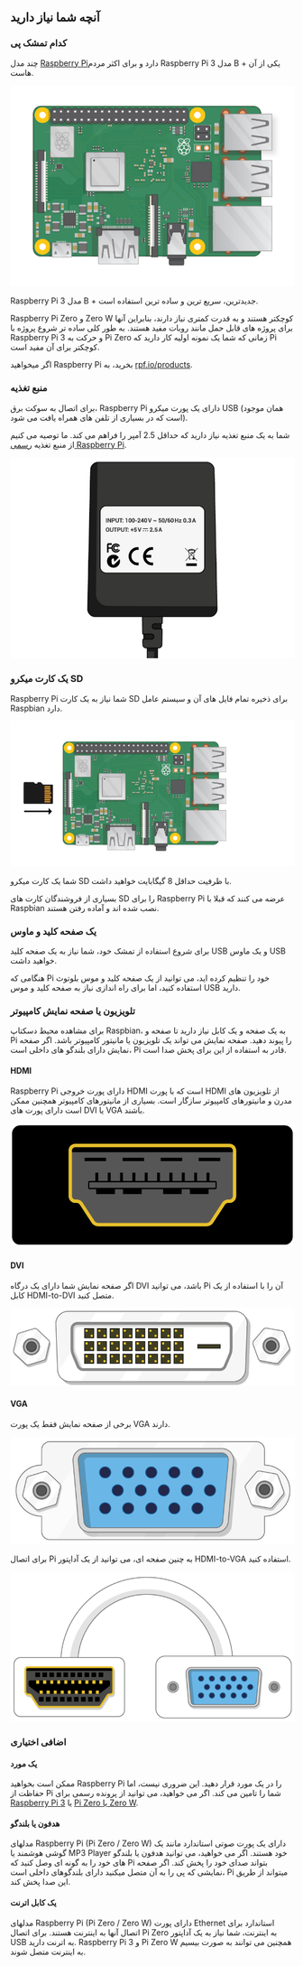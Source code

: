 ## آنچه شما نیاز دارید

### کدام تمشک پی

چند مدل [Raspberry Pi](https://www.raspberrypi.org/products/)دارد و برای اکثر مردم Raspberry Pi 3 مدل B + یکی از آن هاست.

![تمشک 3](images/raspberry-pi.png)

Raspberry Pi 3 مدل B + جدیدترین، سریع ترین و ساده ترین استفاده است.

Raspberry Pi Zero و Zero W کوچکتر هستند و به قدرت کمتری نیاز دارند، بنابراین آنها برای پروژه های قابل حمل مانند روبات مفید هستند. به طور کلی ساده تر شروع پروژه با Raspberry Pi 3 و حرکت به Pi Zero زمانی که شما یک نمونه اولیه کار دارید که Pi کوچکتر برای آن مفید است.

اگر میخواهید Raspberry Pi بخرید، به [rpf.io/products](https://rpf.io/products).

### منبع تغذیه

برای اتصال به سوکت برق، Raspberry Pi دارای یک پورت میکرو USB (همان موجود است که در بسیاری از تلفن های همراه یافت می شود).

شما به یک منبع تغذیه نیاز دارید که حداقل 2.5 آمپر را فراهم می کند. ما توصیه می کنیم از منبع تغذیه [رسمی Raspberry Pi](https://www.raspberrypi.org/products/raspberry-pi-universal-power-supply/).

![منبع تغذیه](images/powersupply.png)

### یک کارت میکرو SD

Raspberry Pi شما نیاز به یک کارت SD برای ذخیره تمام فایل های آن و سیستم عامل Raspbian دارد.

![کارت SD](images/pi-sd.png)

شما یک کارت میکرو SD با ظرفیت حداقل 8 گیگابایت خواهید داشت.

بسیاری از فروشندگان کارت های SD را برای Raspberry Pi عرضه می کنند که قبلا با Raspbian نصب شده اند و آماده رفتن هستند.

### یک صفحه کلید و ماوس

برای شروع استفاده از تمشک خود، شما نیاز به یک صفحه کلید USB و یک ماوس USB خواهید داشت.

هنگامی که Pi خود را تنظیم کرده اید، می توانید از یک صفحه کلید و موس بلوتوث استفاده کنید، اما برای راه اندازی نیاز به صفحه کلید و موس USB دارید.

### تلویزیون یا صفحه نمایش کامپیوتر

برای مشاهده محیط دسکتاپ Raspbian، به یک صفحه و یک کابل نیاز دارید تا صفحه و Pi را پیوند دهید. صفحه نمایش می تواند یک تلویزیون یا مانیتور کامپیوتر باشد. اگر صفحه نمایش دارای بلندگو های داخلی است، Pi قادر به استفاده از این برای پخش صدا است.

#### HDMI

Raspberry Pi دارای پورت خروجی HDMI است که با پورت HDMI از تلویزیون های مدرن و مانیتورهای کامپیوتر سازگار است. بسیاری از مانیتورهای کامپیوتر همچنین ممکن است دارای پورت های DVI یا VGA باشند.

![بندر hdmi](images/hdmi-port.png)

#### DVI

اگر صفحه نمایش شما دارای یک درگاه DVI باشد، می توانید Pi آن را با استفاده از یک کابل HDMI-to-DVI متصل کنید.

![دو پورت](images/dvi-port.png)

#### VGA

برخی از صفحه نمایش فقط یک پورت VGA دارند.

![بندر وگا](images/vga-port.png)

برای اتصال Pi به چنین صفحه ای، می توانید از یک آداپتور HDMI-to-VGA استفاده کنید.

![hdmi به پورت آداپتور VGA](images/hdmi-vga-adapter.png)

### اضافی اختیاری

#### یک مورد

ممکن است بخواهید Raspberry Pi را در یک مورد قرار دهید. این ضروری نیست، اما حفاظت از Pi شما را تامین می کند. اگر می خواهید، می توانید از پرونده رسمی برای [Raspberry Pi 3](https://www.raspberrypi.org/products/raspberry-pi-3-case/) یا [Pi Zero یا Zero W](https://www.raspberrypi.org/products/raspberry-pi-zero-case/).

#### هدفون یا بلندگو

مدلهای Raspberry Pi (Pi Zero / Zero W) دارای یک پورت صوتی استاندارد مانند یک گوشی هوشمند یا MP3 Player خود هستند. اگر می خواهید، می توانید هدفون یا بلندگو های خود را به گونه ای وصل کنید که Pi بتواند صدای خود را پخش کند. اگر صفحه نمایشی که پی را به آن متصل میکنید دارای بلندگوهای داخلی است، Pi میتواند از طریق این صدا پخش کند.

#### یک کابل اترنت

مدلهای Raspberry Pi (Pi Zero / Zero W) دارای پورت Ethernet استاندارد برای اتصال آنها به اینترنت هستند. برای اتصال Pi Zero به اینترنت، شما نیاز به یک آداپتور USB به اترنت دارید. Raspberry Pi 3 و Pi Zero W همچنین می توانند به صورت بیسیم به اینترنت متصل شوند.